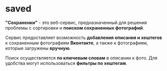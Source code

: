 # saved

**"Сохраненки"** - это веб-сервис, предназначенный для решения проблемы с сортировки и **поиском сохраненных фотографий**.

Сервис предоставляет возможность **добавления описания и хештегов** к сохраненным фотографиям **Вконтакте**, а также к фотографиям, которые загружены **вручную**.

Поиск осуществляется **по ключевым словам** в описании к фото. Для удобства могут использоваться **фильтры по хештегам**.